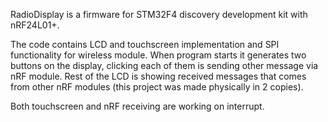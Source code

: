 RadioDisplay is a firmware for STM32F4 discovery development kit with nRF24L01+.

The code contains LCD and touchscreen implementation and SPI functionality for wireless module.
When program starts it generates two buttons on the display, clicking each of them is sending other message via nRF module.
Rest of the LCD is showing received messages that comes from other nRF modules (this project was made physically in 2 copies).

Both touchscreen and nRF receiving are working on interrupt.
